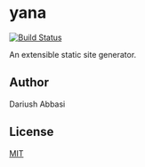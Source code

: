 yana
====
[![Build Status](https://travis-ci.org/edrock/yana.svg)](https://travis-ci.org/edrock/yana)

An extensible static site generator.

Author
----
Dariush Abbasi

License
----
[MIT](http://en.wikipedia.org/wiki/MIT_License)
